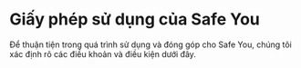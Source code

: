 # Giấy phép sử dụng của Safe You

Để thuận tiện trong quá trình sử dụng và đóng góp cho Safe You, chúng tôi xác định rõ các điều khoản và điều kiện dưới đây.
